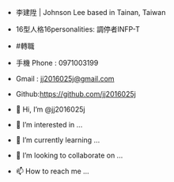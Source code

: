 - 李建陞 | Johnson Lee based in Tainan, Taiwan 
- 16型人格16personalities: 調停者INFP-T
- #轉職
-  手機 Phone : 0971003199
-  Gmail : jj2016025j@gmail.com
-  Github:https://github.com/jj2016025j

- 👋 Hi, I’m @jj2016025j
- 👀 I’m interested in ...
- 🌱 I’m currently learning ...
- 💞️ I’m looking to collaborate on ...
- 📫 How to reach me ...

<!---
jj2016025j/jj2016025j is a ✨ special ✨ repository because its `README.md` (this file) appears on your GitHub profile.
You can click the Preview link to take a look at your changes.
--->
